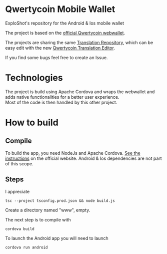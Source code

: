# Qwertycoin Mobile Wallet
ExploShot's repository for the Android & Ios mobile wallet

The project is based on the [official Qwertycoin webwallet](https://github.com/qwertycoin-org/webwallet-js).

The projects are sharing the same [Translation Repository](https://github.com/qwertycoin-org/translation-mobileweb), which can be easy edit with the new [Qwertycoin Translation Editor](https://github.com/qwertycoin-org/JsonTranslationEditor/releases/download/v1.0.1/Qwertycoin-Translation-Editor_v1.0.1.7.zip).

If you find some bugs feel free to create an Issue.

# Technologies
The project is build using Apache Cordova and wraps the webwallet and adds native functionalities for a better user experience.  
Most of the code is then handled by this other project.

# How to build

## Compile
To build the app, you need NodeJs and Apache Cordova. [See the instructions](https://cordova.apache.org/docs/en/latest/guide/cli/) on the official website.
Android & Ios dependencies are not part of this scope.

## Steps

I appreciate

```
tsc --project tsconfig.prod.json && node build.js
```

Create a directory named "www", empty.

The next step is to compile with 
```
cordova build
```

To launch the Android app you will need to launch
```
cordova run android
```